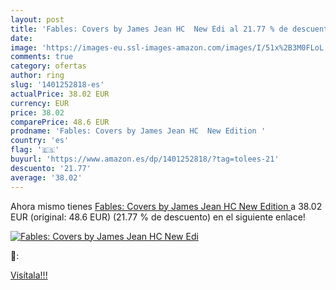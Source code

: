 ```yaml
---
layout: post
title: 'Fables: Covers by James Jean HC  New Edi al 21.77 % de descuento'
date: 
image: 'https://images-eu.ssl-images-amazon.com/images/I/51x%2B3M0FLoL._SL200_.jpg'
comments: true
category: ofertas
author: ring
slug: '1401252818-es'
actualPrice: 38.02 EUR
currency: EUR
price: 38.02
comparePrice: 48.6 EUR
prodname: 'Fables: Covers by James Jean HC  New Edition '
country: 'es'
flag: '🇪🇸'
buyurl: 'https://www.amazon.es/dp/1401252818/?tag=tolees-21'
descuento: '21.77'
average: '38.02'
---
```


Ahora mismo tienes [Fables: Covers by James Jean HC  New Edition ](https://www.amazon.es/dp/1401252818/?tag=tolees-21) a 38.02 EUR (original: 48.6 EUR) (21.77 %  de descuento) en el siguiente enlace!

[![Fables: Covers by James Jean HC  New Edi](https://images-eu.ssl-images-amazon.com/images/I/51x%2B3M0FLoL._SL200_.jpg)](https://www.amazon.es/dp/1401252818/?tag=tolees-21)

🔎:


[Visítala!!!](https://www.amazon.es/dp/1401252818/?tag=tolees-21)
